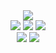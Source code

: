 <div align="center">
  <img src="https://capsule-render.vercel.app/api?type=waving&color=auto&height=200&section=header&text=PAJJI&fontAlign=80&fontSize=90" /><br>
	<img src="https://img.shields.io/badge/Java-007396?style=flat&logo=Java&logoColor=white" />
	<img src="https://img.shields.io/badge/HTML5-E34F26?style=flat&logo=HTML5&logoColor=white" />
	<img src="https://img.shields.io/badge/CSS3-1572B6?style=flat&logo=CSS3&logoColor=white" /><br>
  <img src="https://github-readme-stats.vercel.app/api/top-langs/?username=pajji&layout=compact">
  <img src="https://github-readme-stats.vercel.app/api?username=pajji&show_icons=true">
</div>
